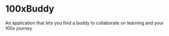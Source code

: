 # 100xBuddy
An application that lets you find a buddy to collaborate on learning and your 100x journey
